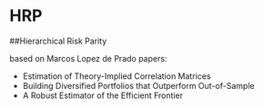 # HRP
##Hierarchical Risk Parity

based on Marcos Lopez de Prado papers:
* Estimation of Theory-Implied Correlation Matrices
* Building Diversified Portfolios that Outperform Out-of-Sample
* A Robust Estimator of the Efficient Frontier
